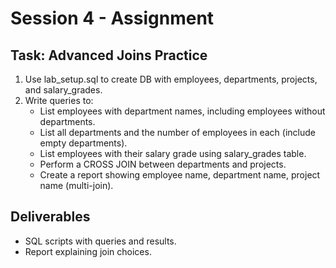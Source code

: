 # Session 4 - Assignment

## Task: Advanced Joins Practice

1. Use lab_setup.sql to create DB with employees, departments, projects, and salary_grades.
2. Write queries to:
   - List employees with department names, including employees without departments.
   - List all departments and the number of employees in each (include empty departments).
   - List employees with their salary grade using salary_grades table.
   - Perform a CROSS JOIN between departments and projects.
   - Create a report showing employee name, department name, project name (multi-join).

## Deliverables
- SQL scripts with queries and results.
- Report explaining join choices.
